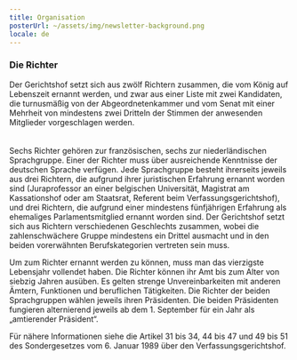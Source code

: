 ```yaml
---
title: Organisation
posterUrl: ~/assets/img/newsletter-background.png
locale: de
---
```


### Die Richter

Der Gerichtshof setzt sich aus zwölf Richtern zusammen, die vom König auf Lebenszeit ernannt werden, und zwar aus einer Liste mit zwei Kandidaten, die turnusmäßig von der Abgeordnetenkammer und vom Senat mit einer Mehrheit von mindestens zwei Dritteln der Stimmen der anwesenden Mitglieder vorgeschlagen werden.
<br>
<br>
<CustomImage src="Y-0050.jpg" lazySrc="Y-0050-Rblur.jpg" alt="Foto der Richter und Urkundsbeamten des Verfassungsgerichtshofs" width="80%" />
<br>
Sechs Richter gehören zur französischen, sechs zur niederländischen Sprachgruppe. Einer der Richter muss über ausreichende Kenntnisse der deutschen Sprache verfügen. Jede Sprachgruppe besteht ihrerseits jeweils aus drei Richtern, die aufgrund ihrer juristischen Erfahrung ernannt worden sind (Juraprofessor an einer belgischen Universität, Magistrat am Kassationshof oder am Staatsrat, Referent beim Verfassungsgerichtshof), und drei Richtern, die aufgrund einer mindestens fünfjährigen Erfahrung als ehemaliges Parlamentsmitglied ernannt worden sind. Der Gerichtshof setzt sich aus Richtern verschiedenen Geschlechts zusammen, wobei die zahlenschwächere Gruppe mindestens ein Drittel ausmacht und in den beiden vorerwähnten Berufskategorien vertreten sein muss.

Um zum Richter ernannt werden zu können, muss man das vierzigste Lebensjahr vollendet haben. Die Richter können ihr Amt bis zum Alter von siebzig Jahren ausüben. Es gelten strenge Unvereinbarkeiten mit anderen Ämtern, Funktionen und beruflichen Tätigkeiten. Die Richter der beiden Sprachgruppen wählen jeweils ihren Präsidenten. Die beiden Präsidenten fungieren alternierend jeweils ab dem 1. September für ein Jahr als „amtierender Präsident“.

Für nähere Informationen siehe die Artikel 31 bis 34, 44 bis 47 und 49 bis 51 des Sondergesetzes vom 6. Januar 1989 über den Verfassungsgerichtshof.
